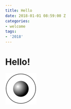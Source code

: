 ```yaml
---
title: Hello
date: 2018-01-01 08:59:00 Z
categories:
- welcome
tags:
- '2018'
---
```


# Hello!

![Hello](/indexmod.png)
